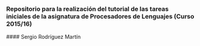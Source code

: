 ### Repositorio para la realización del tutorial de las tareas iniciales de la asignatura de Procesadores de Lenguajes (Curso 2015/16)

#### Sergio Rodríguez Martín
